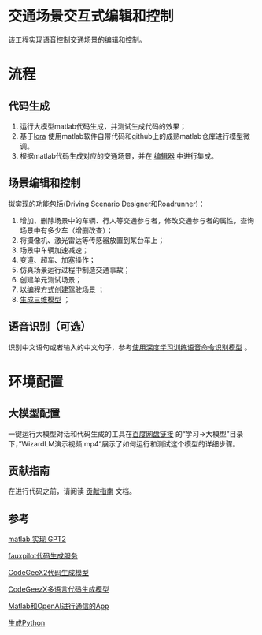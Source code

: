 # 交通场景交互式编辑和控制

该工程实现语音控制交通场景的编辑和控制。

# 流程

## 代码生成

1. 运行大模型matlab代码生成，并测试生成代码的效果；
2. 基于[lora](https://github.com/microsoft/LoRA) 使用matlab软件自带代码和github上的成熟matlab仓库进行模型微调。
3. 根据matlab代码生成对应的交通场景，并在 [编辑器](https://marketplace.visualstudio.com/items?itemName=MathWorks.language-matlab) 中进行集成。


## 场景编辑和控制

拟实现的功能包括(Driving Scenario Designer和Roadrunner)：
1. 增加、删除场景中的车辆、行人等交通参与者，修改交通参与者的属性，查询场景中有多少车（增删改查）；
2. 将摄像机、激光雷达等传感器放置到某台车上；
3. 场景中车辆加速减速；
4. 变道、超车、加塞操作；
5. 仿真场景运行过程中制造交通事故；
6. 创建单元测试场景；
7. [以编程方式创建驾驶场景](https://ww2.mathworks.cn/help/driving/ug/create-driving-scenario-programmatically.html) ；
8. [生成三维模型](https://github.com/uezo/ChatdollKit) ；

## 语音识别（可选）

识别中文语句或者输入的中文句子，参考[使用深度学习训练语音命令识别模型](https://ww2.mathworks.cn/help/releases/R2022b/audio/ug/train-speech-command-recognition-model-using-deep-learning.html) 。




# 环境配置

## 大模型配置

一键运行大模型对话和代码生成的工具在[百度网盘链接](https://pan.baidu.com/s/1n2fJvWff4pbtMe97GOqtvQ?pwd=hutb) 的“学习->大模型”目录下，”WizardLM演示视频.mp4“展示了如何运行和测试这个模型的详细步骤。


## 贡献指南
在进行代码之前，请阅读 [贡献指南](https://github.com/OpenHUTB/bazaar/blob/master/CONTRIBUTING.md) 文档。

##  参考
[matlab 实现 GPT2](https://github.com/matlab-deep-learning/transformer-models)

[fauxpilot代码生成服务](https://github.com/fauxpilot/fauxpilot) 

[CodeGeeX2代码生成模型](https://github.com/THUDM/CodeGeeX2) 

[CodeGeezX多语言代码生成模型](https://github.com/THUDM/CodeGeeX) 

[Matlab和OpenAI进行通信的App](https://github.com/toshiakit/MatGPT)

[生成Python](https://github.com/microsoft/PyCodeGPT) 

